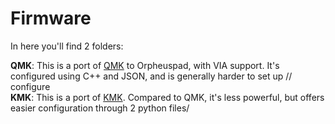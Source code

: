 # Firmware

In here you'll find 2 folders: 

**QMK**: This is a port of [QMK](https://docs.qmk.fm/) to Orpheuspad, with VIA support. It's configured using C++ and JSON, and is generally harder to set up // configure \
**KMK**: This is a port of [KMK](https://github.com/KMKfw/kmk_firmware). Compared to QMK, it's less powerful, but offers easier configuration through 2 python files/